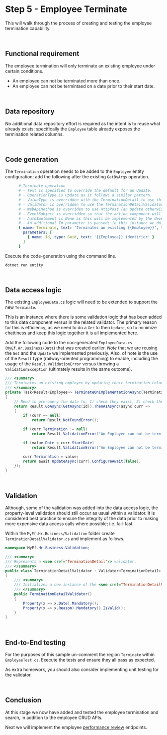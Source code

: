 ﻿# Step 5 - Employee Terminate

This will walk through the process of creating and testing the employee termination capability.

<br/>

## Functional requirement

The employee termination will only terminate an existing employee under certain conditions.
- An employee can not be terminated more than once.
- An employee can not be termintaed on a date prior to their start date.

<br/>

## Data repository

No additional data repository effort is required as the intent is to reuse what already exists; specifically the `Employee` table already exposes the termination related columns.

<br/>

## Code generation

The `Termination` operation needs to be added to the `Employee` entity configuration; add the following after the existing `GetByArgs` operation.

``` yaml
      # Terminate operation
      # - Text is specified to override the default for an Update.
      # - OperationType is Update as it follows a similar pattern.
      # - ValueType is overridden with the TerminationDetail to use this instead of the default Employee.
      # - Validator is overridden to use the TerminationDetailValidator.
      # - WebApiMethod is overriden to use HttpPost (an Update otherwise defaults to an HttpPut).
      # - EventSubject is overridden so that the action component will be Terminated.
      # - AutoImplement is None as this will be implemented by the developer.
      # - An additional Id parameter is passed; in this instance we do not use the UniqueKey as we require the value to be passed down all the layers.
      { name: Terminate, text: 'Terminates an existing {{Employee}}', type: Update, valueType: TerminationDetail, validator: TerminationDetailValidator, webApiRoute: '{id}/terminate', webApiMethod: HttpPost, eventSubject: 'Hr.Employee:Terminated', autoImplement: None,
        parameters: [
          { name: Id, type: Guid, text: '{{Employee}} identifier' }
        ]
      }
```

Execute the code-generation using the command line.

```
dotnet run entity
```

</br>

## Data access logic

The existing `EmployeeData.cs` logic will need to be extended to support the new `Terminate`. 

This is an instance where there is some validation logic that has been added to this data component versus in the related validator. The primary reason for this is efficiency, as we need to do a `Get` to then `Update`, so to minimize chattiness and keep this logic together it is all implemented here.

Add the following code to the non-generated `EmployeeData.cs` (`MyEf.Hr.Business/Data`) that was created earlier. _Note_ that we are reusing the `Get` and the `Update` we implemented previously. Also, of note is the use of the `Result` type (railway-oriented programming) to enable, including the usage of the `Result.ValidationError` versus throwing a `ValidationException` (ultimately results in the same outcome).

``` csharp
/// <summary>
/// Terminates an existing employee by updating their termination columns.
/// </summary>
private Task<Result<Employee>> TerminateOnImplementationAsync(TerminationDetail value, Guid id)
{
    // Need to pre-query the data to, 1) check they exist, 2) check they are still employed, and 3) update.
    return Result.GoAsync(GetAsync(id)).ThenAsAsync(async curr =>
    {
        if (curr == null)
            return Result.NotFoundError();

        if (curr.Termination != null)
            return Result.ValidationError("An Employee can not be terminated more than once.");

        if (value.Date < curr.StartDate)
            return Result.ValidationError("An Employee can not be terminated prior to their start date.");

        curr.Termination = value;
        return await UpdateAsync(curr).ConfigureAwait(false);
    });
}
```

<br/>

## Validation

Although, some of the validation was added into the data access logic, the property-level validation should still occur as usual within a validator. It is considered best practice to ensure the integrity of the data prior to making more expensive data access calls where possible; i.e. fail-fast.

Within the `MyEf.Hr.Business/Validation` folder create `TerminationDetailValidator.cs` and implement as follows.

``` csharp
namespace MyEf.Hr.Business.Validation;

/// <summary>
/// Represents a <see cref="TerminationDetail"/> validator.
/// </summary>
public class TerminationDetailValidator : Validator<TerminationDetail>
{
    /// <summary>
    /// Initializes a new instance of the <see cref="TerminationDetailValidator"/> class.
    /// </summary>
    public TerminationDetailValidator()
    {
        Property(x => x.Date).Mandatory();
        Property(x => x.Reason).Mandatory().IsValid();
    }
}
```

<br/>

## End-to-End testing

For the purposes of this sample un-comment the region `Terminate` within `EmployeeTest.cs`. Execute the tests and ensure they all pass as expected.

As extra homework, you should also consider implementing unit testing for the validator.

<br/>

## Conclusion

At this stage we now have added and tested the employee termination and search, in addition to the employee CRUD APIs. 

Next we will implement the employee [performance review](./Performance-Review.md) endpoints.
